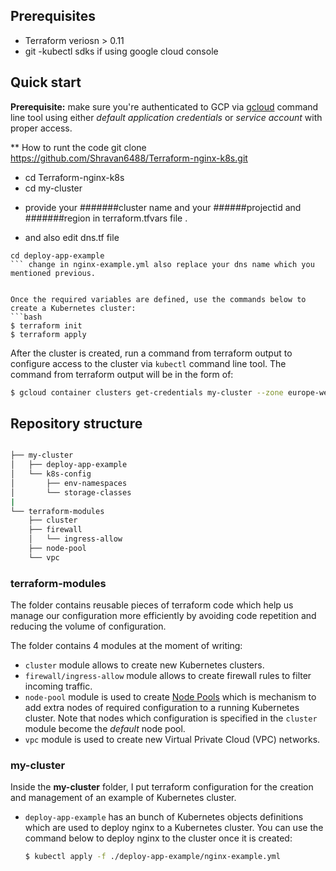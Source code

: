 ## Prerequisites
- Terraform veriosn > 0.11
- git
-kubectl sdks if using google cloud console



## Quick start
**Prerequisite:** make sure you're authenticated to GCP via [gcloud](https://cloud.google.com/sdk/gcloud/) command line tool using either _default application credentials_ or _service account_ with proper access.

** How to runt the code
 git clone https://github.com/Shravan6488/Terraform-nginx-k8s.git
 
 * cd Terraform-nginx-k8s
 * cd my-cluster
 
 - provide your #######cluster name and your ######projectid and #######region in terraform.tfvars file .
 * and also edit dns.tf file
 ``` change the dns name in dns_name attribute
 cd deploy-app-example
 ``` change in nginx-example.yml also replace your dns name which you mentioned previous.
 

Once the required variables are defined, use the commands below to create a Kubernetes cluster:
```bash
$ terraform init
$ terraform apply
```

After the cluster is created, run a command from terraform output to configure access to the cluster via `kubectl` command line tool. The command from terraform output will be in the form of:

```bash
$ gcloud container clusters get-credentials my-cluster --zone europe-west1-b --project example-123456 (change example-123456 to your project)
```


## Repository structure
```bash

├── my-cluster
│   ├── deploy-app-example
│   └── k8s-config
│       ├── env-namespaces
│       └── storage-classes  
|
└── terraform-modules
    ├── cluster
    ├── firewall
    │   └── ingress-allow
    ├── node-pool
    └── vpc
```

### terraform-modules
The folder contains reusable pieces of terraform code which help us manage our configuration more efficiently by avoiding code repetition and reducing the volume of configuration.

The folder contains 4 modules at the moment of writing:

* `cluster` module allows to create new Kubernetes clusters.
* `firewall/ingress-allow` module allows to create firewall rules to filter incoming traffic.
* `node-pool` module is used to create [Node Pools](https://cloud.google.com/kubernetes-engine/docs/concepts/node-pools) which is mechanism to add extra nodes of required configuration to a running Kubernetes cluster. Note that nodes which configuration is specified in the `cluster` module become the _default_ node pool.  
* `vpc` module is used to create new Virtual Private Cloud (VPC) networks.

### my-cluster
Inside the **my-cluster** folder, I put terraform configuration for the creation and management of an example of Kubernetes cluster.

* `deploy-app-example` has an bunch of Kubernetes objects definitions which are used to deploy nginx to a Kubernetes cluster. You can use the command below to deploy nginx to the cluster once it is created:
	```bash
	$ kubectl apply -f ./deploy-app-example/nginx-example.yml
	```

